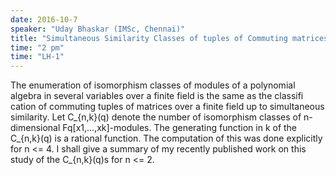 ```yaml
---
date: 2016-10-7
speaker: "Uday Bhaskar (IMSc, Chennai)"
title: "Simultaneous Similarity Classes of tuples of Commuting matrices."
time: "2 pm" 
time: "LH-1"
---
```

The enumeration of isomorphism classes of modules of a polynomial algebra in several variables over a finite field is the same as the classifi cation of commuting tuples of matrices over a finite field up to simultaneous similarity. Let C_{n,k}(q) denote the number of isomorphism classes of n-dimensional Fq[x1,...,xk]-modules. The generating function in k of the C_{n,k}(q) is a rational function. The computation of this was done explicitly for n <= 4. I shall give a summary of my recently published work on this study of the C_{n,k}(q)s for n <= 2.
